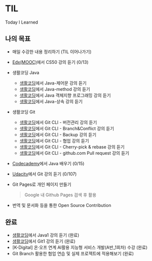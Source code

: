 # TIL

Today I Learned



## 나의 목표

+ 매일 수강한 내용 정리하기 (TIL 이어나가기)
+ [Edx(MOOC)](https://www.youtube.com/watch?v=YoXxevp1WRQ&list=PLhQjrBD2T382_R182iC2gNZI9HzWFMC_8)에서 CS50 강의 듣기 (0/13)
+ 생활코딩 Java

  + [생활코딩](https://opentutorials.org/course/3975)에서 Java-제어문 강의 듣기
  + [생활코딩](https://opentutorials.org/course/4024)에서 Java-method 강의 듣기
  + [생활코딩](https://opentutorials.org/course/4074)에서 Java 객체지향 프로그래밍 강의 듣기
  + [생활코딩](https://opentutorials.org/course/4408)에서 Java-상속 강의 듣기
+ 생활코딩 Git
  + [생활코딩](https://opentutorials.org/course/3839)에서 Git CLI - 버전관리 강의 듣기
  + [생활코딩](https://opentutorials.org/course/3840)에서 Git CLI - Branch&Conflict 강의 듣기
  + [생활코딩](https://opentutorials.org/course/3841)에서 Git CLI - Backup 강의 듣기
  + [생활코딩](https://opentutorials.org/course/3842)에서 Git CLI - 협업 강의 듣기
  + [생활코딩](https://opentutorials.org/course/3843)에서 Git CLI - Cherry-pick & rebase 강의 듣기
  + [생활코딩](https://opentutorials.org/course/3844)에서 Git CLI - github.com Pull request 강의 듣기
+ [Codecademy](https://www.codecademy.com/learn/learn-java)에서 Java 배우기 (0/15)
+ [Udacity](https://www.youtube.com/playlist?list=PLAwxTw4SYaPk8_-6IGxJtD3i2QAu5_s_p)에서 Git 강의 듣기 (0/107)

+ Git Pages로 개인 페이지 만들기

  > Google 내 Github Pages 검색 후 활용

+ 번역 및 문서화 등을 통한 Open Source Contribution



## 완료

+ [생활코딩](https://opentutorials.org/course/3930)에서 Java1 강의 듣기 (완료)
+ [생활코딩](https://opentutorials.org/course/3838)에서 Git1 강의 듣기 (완료)
+ [K-Digital] 온·오프 연계 AI활용 지능형 서비스 개발(A반_1회차) 수강 (완료)
+ Git Branch 활용한 협업 연습 및 실제 프로젝트에 적용해보기 (완료)